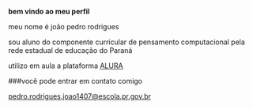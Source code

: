 **bem vindo ao meu perfil**

meu nome é joão pedro rodrigues

sou aluno do componente curricular de pensamento computacional pela rede estadual de educação do Paraná

utilizo em aula a plataforma [ALURA](https://www.alura.com.br)

###vocẽ pode entrar em contato comigo 

pedro.rodrigues.joao1407@escola.pr.gov.br
